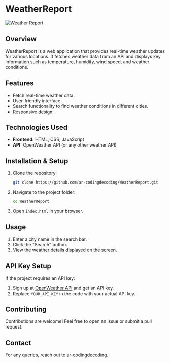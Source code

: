 # WeatherReport

![Weather Report](https://img.shields.io/badge/Weather-Report-blue.svg)

## Overview
WeatherReport is a web application that provides real-time weather updates for various locations. It fetches weather data from an API and displays key information such as temperature, humidity, wind speed, and weather conditions.

## Features
- Fetch real-time weather data.
- User-friendly interface.
- Search functionality to find weather conditions in different cities.
- Responsive design.

## Technologies Used
- **Frontend:** HTML, CSS, JavaScript
- **API:** OpenWeather API (or any other weather API)

## Installation & Setup

1. Clone the repository:
   ```sh
   git clone https://github.com/ar-codingdecoding/WeatherReport.git
   ```
2. Navigate to the project folder:
   ```sh
   cd WeatherReport
   ```
3. Open `index.html` in your browser.

## Usage
1. Enter a city name in the search bar.
2. Click the "Search" button.
3. View the weather details displayed on the screen.

## API Key Setup
If the project requires an API key:
1. Sign up at [OpenWeather API](https://openweathermap.org/) and get an API key.
2. Replace `YOUR_API_KEY` in the code with your actual API key.

## Contributing
Contributions are welcome! Feel free to open an issue or submit a pull request.

## Contact
For any queries, reach out to [ar-codingdecoding](https://github.com/ar-codingdecoding).

